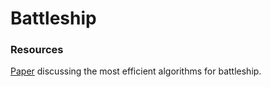 # Battleship

### Resources 
[Paper](https://pageperso.lis-lab.fr/guilherme.fonseca/battleship_conf.pdf) discussing the most efficient algorithms for 
battleship.